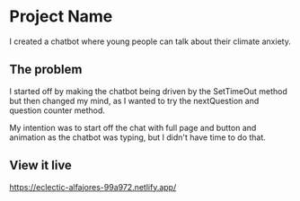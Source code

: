 # Project Name

I created a chatbot where young people can talk about their climate anxiety.

## The problem

I started off by making the chatbot being driven by the SetTimeOut method but then changed my mind, as I wanted to try the nextQuestion and question counter method. 

My intention was to start off the chat with full page and button and animation as the chatbot was typing, but I didn't have time to do that. 

## View it live

https://eclectic-alfajores-99a972.netlify.app/
